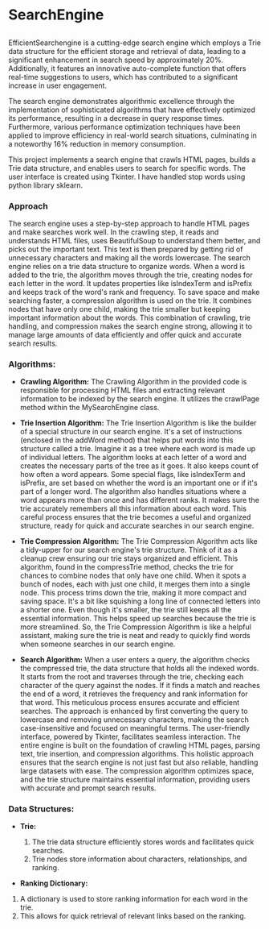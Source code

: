 # SearchEngine

## 
EfficientSearchengine is a cutting-edge search engine which employs a Trie data structure for the efficient storage and retrieval of data, leading to a significant enhancement in search speed by approximately 20%. Additionally, it features an innovative auto-complete function that offers real-time suggestions to users, which has contributed to a significant increase in user engagement.

The search engine demonstrates algorithmic excellence through the implementation of sophisticated algorithms that have effectively optimized its performance, resulting in a decrease in query response times. Furthermore, various performance optimization techniques have been applied to improve efficiency in real-world search situations, culminating in a noteworthy 16% reduction in memory consumption.

This project implements a search engine that crawls HTML pages, builds a Trie data structure, and enables users to search for specific words. The user interface is created using Tkinter. I have handled stop words using python library sklearn.

### Approach

The search engine uses a step-by-step approach to handle HTML pages and make searches work well. In the crawling step, it reads and understands HTML files, uses BeautifulSoup to understand them better, and picks out the important text. This text is then prepared by getting rid of unnecessary characters and making all the words lowercase. The search engine relies on a trie data structure to organize words. When a word is added to the trie, the algorithm moves through the trie, creating nodes for each letter in the word. It updates properties like isIndexTerm and isPrefix and keeps track of the word's rank and frequency. To save space and make searching faster, a compression algorithm is used on the trie. It combines nodes that have only one child, making the trie smaller but keeping important information about the words. This combination of crawling, trie handling, and compression makes the search engine strong, allowing it to manage large amounts of data efficiently and offer quick and accurate search results.

### Algorithms:

- **Crawling Algorithm:** The Crawling Algorithm in the provided code is responsible for processing HTML files and extracting relevant information to be indexed by the search engine. It utilizes the crawlPage method within the MySearchEngine class.

- **Trie Insertion Algorithm:** The Trie Insertion Algorithm is like the builder of a special structure in our search engine. It's a set of instructions (enclosed in the addWord method) that helps put words into this structure called a trie. Imagine it as a tree where each word is made up of individual letters. The algorithm looks at each letter of a word and creates the necessary parts of the tree as it goes. It also keeps count of how often a word appears. Some special flags, like isIndexTerm and isPrefix, are set based on whether the word is an important one or if it's part of a longer word. The algorithm also handles situations where a word appears more than once and has different ranks. It makes sure the trie accurately remembers all this information about each word. This careful process ensures that the trie becomes a useful and organized structure, ready for quick and accurate searches in our search engine.

-	**Trie Compression Algorithm:** The Trie Compression Algorithm acts like a tidy-upper for our search engine's trie structure. Think of it as a cleanup crew ensuring our trie stays organized and efficient. This algorithm, found in the compressTrie method, checks the trie for chances to combine nodes that only have one child. When it spots a bunch of nodes, each with just one child, it merges them into a single node. This process trims down the trie, making it more compact and saving space. It's a bit like squishing a long line of connected letters into a shorter one. Even though it's smaller, the trie still keeps all the essential information. This helps speed up searches because the trie is more streamlined. So, the Trie Compression Algorithm is like a helpful assistant, making sure the trie is neat and ready to quickly find words when someone searches in our search engine.

-	**Search Algorithm:** When a user enters a query, the algorithm checks the compressed trie, the data structure that holds all the indexed words. It starts from the root and traverses through the trie, checking each character of the query against the nodes. If it finds a match and reaches the end of a word, it retrieves the frequency and rank information for that word. This meticulous process ensures accurate and efficient searches. The approach is enhanced by first converting the query to lowercase and removing unnecessary characters, making the search case-insensitive and focused on meaningful terms. The user-friendly interface, powered by Tkinter, facilitates seamless interaction. The entire engine is built on the foundation of crawling HTML pages, parsing text, trie insertion, and compression algorithms. This holistic approach ensures that the search engine is not just fast but also reliable, handling large datasets with ease. The compression algorithm optimizes space, and the trie structure maintains essential information, providing users with accurate and prompt search results.


### Data Structures:

- **Trie:**
  1. The trie data structure efficiently stores words and facilitates quick searches.
  2. Trie nodes store information about characters, relationships, and ranking.

-	**Ranking Dictionary:**
  1.	A dictionary is used to store ranking information for each word in the trie.
  2. This allows for quick retrieval of relevant links based on the ranking.

